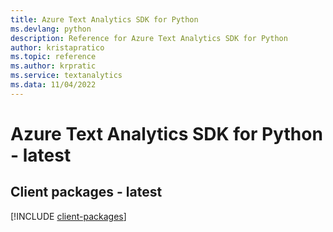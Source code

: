 ```yaml
---
title: Azure Text Analytics SDK for Python
ms.devlang: python
description: Reference for Azure Text Analytics SDK for Python
author: kristapratico
ms.topic: reference
ms.author: krpratic
ms.service: textanalytics
ms.data: 11/04/2022
---
```

# Azure Text Analytics SDK for Python - latest

## Client packages - latest
[!INCLUDE [client-packages](text-analytics-client-index.md)]